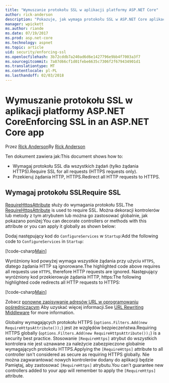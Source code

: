 ```yaml
---
title: "Wymuszanie protokołu SSL w aplikacji platformy ASP.NET Core"
author: rick-anderson
description: "Pokazuje, jak wymaga protokołu SSL w ASP.NET Core aplikacji sieci web"
manager: wpickett
ms.author: riande
ms.date: 07/19/2017
ms.prod: asp.net-core
ms.technology: aspnet
ms.topic: article
uid: security/enforcing-ssl
ms.openlocfilehash: 3b72cddb7a240ad6d6e1427796e9bb4f7003a3f7
ms.sourcegitcommit: 7a87d66cf1d01febe6635c7306f2f679434901d1
ms.translationtype: MT
ms.contentlocale: pl-PL
ms.lasthandoff: 02/03/2018
---
```

# <a name="enforcing-ssl-in-an-aspnet-core-app"></a><span data-ttu-id="820cd-103">Wymuszanie protokołu SSL w aplikacji platformy ASP.NET Core</span><span class="sxs-lookup"><span data-stu-id="820cd-103">Enforcing SSL in an ASP.NET Core app</span></span>

<span data-ttu-id="820cd-104">Przez [Rick Anderson](https://twitter.com/RickAndMSFT)</span><span class="sxs-lookup"><span data-stu-id="820cd-104">By [Rick Anderson](https://twitter.com/RickAndMSFT)</span></span>

<span data-ttu-id="820cd-105">Ten dokument zawiera jak:</span><span class="sxs-lookup"><span data-stu-id="820cd-105">This document shows how to:</span></span>

- <span data-ttu-id="820cd-106">Wymagaj protokołu SSL dla wszystkich żądań (tylko żądania HTTPS).</span><span class="sxs-lookup"><span data-stu-id="820cd-106">Require SSL for all requests (HTTPS requests only).</span></span>
- <span data-ttu-id="820cd-107">Przekieruj żądania HTTP, HTTPS.</span><span class="sxs-lookup"><span data-stu-id="820cd-107">Redirect all HTTP requests to HTTPS.</span></span>

## <a name="require-ssl"></a><span data-ttu-id="820cd-108">Wymagaj protokołu SSL</span><span class="sxs-lookup"><span data-stu-id="820cd-108">Require SSL</span></span>

<span data-ttu-id="820cd-109">[RequireHttpsAttribute](https://docs.microsoft.com/aspnet/core/api/microsoft.aspnetcore.mvc.requirehttpsattribute) służy do wymagania protokołu SSL.</span><span class="sxs-lookup"><span data-stu-id="820cd-109">The [RequireHttpsAttribute](https://docs.microsoft.com/aspnet/core/api/microsoft.aspnetcore.mvc.requirehttpsattribute) is used to require SSL.</span></span> <span data-ttu-id="820cd-110">Można dekoracji kontrolerów lub metody z tym atrybutem lub można go zastosować globalnie, jak pokazano poniżej:</span><span class="sxs-lookup"><span data-stu-id="820cd-110">You can decorate controllers or methods with this attribute or you can apply it globally as shown below:</span></span>

<span data-ttu-id="820cd-111">Dodaj następujący kod do `ConfigureServices` w `Startup`:</span><span class="sxs-lookup"><span data-stu-id="820cd-111">Add the following code to `ConfigureServices` in `Startup`:</span></span>

[!code-csharp[Main](authentication/accconfirm/sample/WebApp1/Startup.cs?name=snippet2&highlight=4-999)]

<span data-ttu-id="820cd-112">Wyróżniony kod powyżej wymaga wszystkie żądania przy użyciu `HTTPS`, dlatego żądania HTTP są ignorowane.</span><span class="sxs-lookup"><span data-stu-id="820cd-112">The highlighted code above requires all requests use `HTTPS`, therefore HTTP requests are ignored.</span></span> <span data-ttu-id="820cd-113">Następujący wyróżniony kod przekierowuje żądania HTTP, https:</span><span class="sxs-lookup"><span data-stu-id="820cd-113">The following highlighted code redirects all HTTP requests to HTTPS:</span></span>

[!code-csharp[Main](authentication/accconfirm/sample/WebApp1/Startup.cs?name=snippet_AddRedirectToHttps&highlight=7-999)]

<span data-ttu-id="820cd-114">Zobacz [ponowne zapisywanie adresów URL w oprogramowaniu pośredniczącym](xref:fundamentals/url-rewriting) Aby uzyskać więcej informacji.</span><span class="sxs-lookup"><span data-stu-id="820cd-114">See [URL Rewriting Middleware](xref:fundamentals/url-rewriting) for more information.</span></span>

<span data-ttu-id="820cd-115">Globalny wymagających protokołu HTTPS (`options.Filters.Add(new RequireHttpsAttribute());`) jest ze względów bezpieczeństwa.</span><span class="sxs-lookup"><span data-stu-id="820cd-115">Requiring HTTPS globally (`options.Filters.Add(new RequireHttpsAttribute());`) is a security best practice.</span></span> <span data-ttu-id="820cd-116">Stosowanie `[RequireHttps]` atrybut do wszystkich kontrolera nie jest uznawane za należycie zabezpieczone globalnie wymagających protokołu HTTPS.</span><span class="sxs-lookup"><span data-stu-id="820cd-116">Applying the `[RequireHttps]` attribute to all controller isn't considered as secure as requiring HTTPS globally.</span></span> <span data-ttu-id="820cd-117">Nie można zagwarantować nowych kontrolerów dodany do aplikacji będzie Pamiętaj, aby zastosować `[RequireHttps]` atrybutu.</span><span class="sxs-lookup"><span data-stu-id="820cd-117">You can't guarantee new controllers added to your app will remember to apply the `[RequireHttps]` attribute.</span></span>
